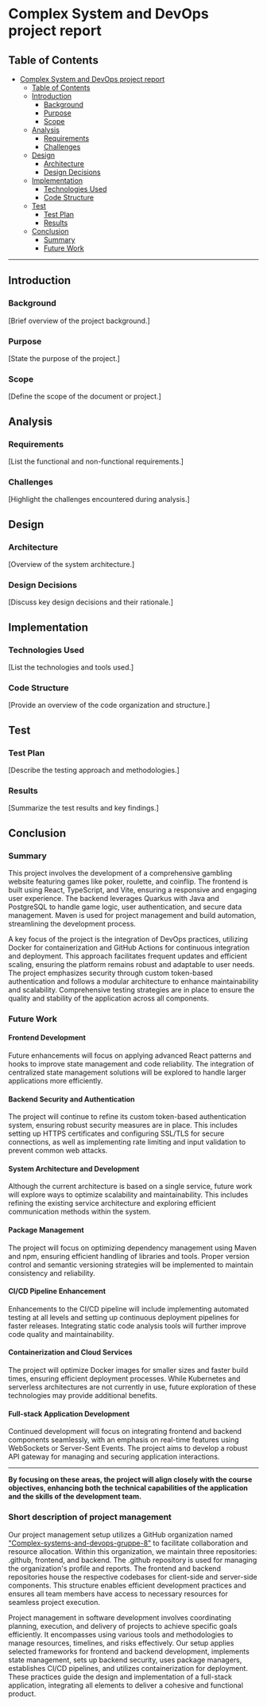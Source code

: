 # Complex System and DevOps project report

## Table of Contents

- [Complex System and DevOps project report](#complex-system-and-devops-project-report)
  - [Table of Contents](#table-of-contents)
  - [Introduction](#introduction)
    - [Background](#background)
    - [Purpose](#purpose)
    - [Scope](#scope)
  - [Analysis](#analysis)
    - [Requirements](#requirements)
    - [Challenges](#challenges)
  - [Design](#design)
    - [Architecture](#architecture)
    - [Design Decisions](#design-decisions)
  - [Implementation](#implementation)
    - [Technologies Used](#technologies-used)
    - [Code Structure](#code-structure)
  - [Test](#test)
    - [Test Plan](#test-plan)
    - [Results](#results)
  - [Conclusion](#conclusion)
    - [Summary](#summary)
    - [Future Work](#future-work)

---

## Introduction

### Background
[Brief overview of the project background.]

### Purpose
[State the purpose of the project.]

### Scope
[Define the scope of the document or project.]

## Analysis

### Requirements
[List the functional and non-functional requirements.]

### Challenges
[Highlight the challenges encountered during analysis.]

## Design

### Architecture
[Overview of the system architecture.]

### Design Decisions
[Discuss key design decisions and their rationale.]

## Implementation

### Technologies Used
[List the technologies and tools used.]

### Code Structure
[Provide an overview of the code organization and structure.]

## Test

### Test Plan
[Describe the testing approach and methodologies.]

### Results
[Summarize the test results and key findings.]

## Conclusion

### Summary
This project involves the development of a comprehensive gambling website featuring games like poker, roulette, and coinflip. The frontend is built using React, TypeScript, and Vite, ensuring a responsive and engaging user experience. The backend leverages Quarkus with Java and PostgreSQL to handle game logic, user authentication, and secure data management. Maven is used for project management and build automation, streamlining the development process.

A key focus of the project is the integration of DevOps practices, utilizing Docker for containerization and GitHub Actions for continuous integration and deployment. This approach facilitates frequent updates and efficient scaling, ensuring the platform remains robust and adaptable to user needs. The project emphasizes security through custom token-based authentication and follows a modular architecture to enhance maintainability and scalability. Comprehensive testing strategies are in place to ensure the quality and stability of the application across all components.

### Future Work
#### Frontend Development
Future enhancements will focus on applying advanced React patterns and hooks to improve state management and code reliability. The integration of centralized state management solutions will be explored to handle larger applications more efficiently.

#### Backend Security and Authentication
The project will continue to refine its custom token-based authentication system, ensuring robust security measures are in place. This includes setting up HTTPS certificates and configuring SSL/TLS for secure connections, as well as implementing rate limiting and input validation to prevent common web attacks.

#### System Architecture and Development 
Although the current architecture is based on a single service, future work will explore ways to optimize scalability and maintainability. This includes refining the existing service architecture and exploring efficient communication methods within the system.

#### Package Management
The project will focus on optimizing dependency management using Maven and npm, ensuring efficient handling of libraries and tools. Proper version control and semantic versioning strategies will be implemented to maintain consistency and reliability.

#### CI/CD Pipeline Enhancement
Enhancements to the CI/CD pipeline will include implementing automated testing at all levels and setting up continuous deployment pipelines for faster releases. Integrating static code analysis tools will further improve code quality and maintainability.

#### Containerization and Cloud Services 
The project will optimize Docker images for smaller sizes and faster build times, ensuring efficient deployment processes. While Kubernetes and serverless architectures are not currently in use, future exploration of these technologies may provide additional benefits.

#### Full-stack Application Development 
Continued development will focus on integrating frontend and backend components seamlessly, with an emphasis on real-time features using WebSockets or Server-Sent Events. The project aims to develop a robust API gateway for managing and securing application interactions.

***
**By focusing on these areas, the project will align closely with the course objectives, enhancing both the technical capabilities of the application and the skills of the development team.**

### Short description of project management
Our project management setup utilizes a GitHub organization named ["Complex-systems-and-devops-gruppe-8"](https://github.com/Complex-systems-and-devops-gruppe-8) to facilitate collaboration and resource allocation. Within this organization, we maintain three repositories: .github, frontend, and backend. The .github repository is used for managing the organization's profile and reports. The frontend and backend repositories house the respective codebases for client-side and server-side components. This structure enables efficient development practices and ensures all team members have access to necessary resources for seamless project execution.

Project management in software development involves coordinating planning, execution, and delivery of projects to achieve specific goals efficiently. It encompasses using various tools and methodologies to manage resources, timelines, and risks effectively. Our setup applies selected frameworks for frontend and backend development, implements state management, sets up backend security, uses package managers, establishes CI/CD pipelines, and utilizes containerization for deployment. These practices guide the design and implementation of a full-stack application, integrating all elements to deliver a cohesive and functional product.
